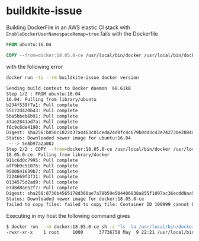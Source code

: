 # buildkite-issue

Building DockerFile in an AWS elastic CI stack with `EnableDockerUserNamespaceRemap=true` fails with the Dockerfile

```Dockerfile
FROM ubuntu:16.04

COPY --from=docker:18.05.0-ce /usr/local/bin/docker /usr/local/bin/docker
```

with the following error
```sh
docker run -ti --rm buildkite-issue docker version
 
Sending build context to Docker daemon  68.61kB
Step 1/2 : FROM ubuntu:16.04
16.04: Pulling from library/ubuntu
b234f539f7a1: Pull complete
55172d420b43: Pull complete
5ba5bbeb6b91: Pull complete
43ae2841ad7a: Pull complete
f6c9c6de4190: Pull complete
Digest: sha256:b050c1822d37a4463c01ceda24d0fc4c679b0dd3c43e742730e2884d3c582e3a
Status: Downloaded newer image for ubuntu:16.04
 ---> 5e8b97a2a082
Step 2/2 : COPY --from=docker:18.05.0-ce /usr/local/bin/docker /usr/local/bin/docker
18.05.0-ce: Pulling from library/docker
911c6d0c7995: Pull complete
aff9b9c51076: Pull complete
9500841639b7: Pull complete
7224669f3f31: Pull complete
0134575d2ad9: Pull complete
e7d8d8ae52f7: Pull complete
Digest: sha256:8730b4565178d360ae7a78b59e504406838a855f1097ac36ecdd8aa58a53bc61
Status: Downloaded newer image for docker:18.05.0-ce
failed to copy files: failed to copy file: Container ID 100999 cannot be mapped to a host ID
```

Executing in my host the following command gives
```sh
$ docker run --rm docker:18.05.0-ce sh -c "ls -la /usr/local/bin/docker" 
-rwxr-xr-x    1 root     1000      37736758 May  9 22:21 /usr/local/bin/docker
```


